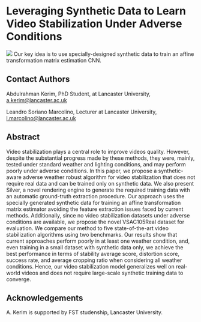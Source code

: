 # Leveraging Synthetic Data to Learn Video Stabilization Under Adverse Conditions


<img src='https://github.com/A-Kerim/Leveraging-Synthetic-Data-to-Learn-Video-Stabilization-Under-Adverse-Conditions/blob/3b137bb787e74e5a81e377918b96559e4a3c1130/imgs/introduction.png'>
Our key idea is to use specially-designed synthetic data to train an affine transformation
matrix estimation CNN.

## Contact Authors
Abdulrahman Kerim, PhD Student, at Lancaster University, a.kerim@lancaster.ac.uk

Leandro Soriano Marcolino, Lecturer at Lancaster University, l.marcolino@lancaster.ac.uk

## Abstract
Video stabilization plays a central role to improve videos quality. However, despite
the substantial progress made by these methods, they were, mainly, tested under
standard weather and lighting conditions, and may perform poorly under adverse
conditions. In this paper, we propose a synthetic-aware adverse weather robust
algorithm for video stabilization that does not require real data and can be
trained only on synthetic data. We also present Silver, a novel rendering engine
to generate the required training data with an automatic ground-truth extraction
procedure. Our approach uses the specially generated synthetic data for training an
affine transformation matrix estimator avoiding the feature extraction issues faced by
current methods. Additionally, since no video stabilization datasets under adverse
conditions are available, we propose the novel VSAC105Real dataset for evaluation.
We compare our method to five state-of-the-art video stabilization algorithms using
two benchmarks. Our results show that current approaches perform poorly in at least
one weather condition, and, even training in a small dataset with synthetic data only,
we achieve the best performance in terms of stability average score, distortion score,
success rate, and average cropping ratio when considering all weather conditions.
Hence, our video stabilization model generalizes well on real-world videos and does
not require large-scale synthetic training data to converge.

## Acknowledgements
A. Kerim is supported by FST studenship, Lancaster University.
